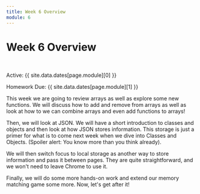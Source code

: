 ```yaml
---
title: Week 6 Overview
module: 6
---
```


# Week 6 Overview <br />


<br />


Active: {{ site.data.dates[page.module][0] }}

Homework Due: {{ site.data.dates[page.module][1] }}

This week we are going to review arrays as well as explore some new functions.  We will discuss how to add and remove from arrays as well as look at how to we can combine arrays and even add functions to arrays!  

Then, we will look at JSON.  We will have a short introduction to classes and objects and then look at how JSON stores information.  This storage is just a primer for what is to come next week when we dive into Classes and Objects.  (Spoiler alert: You know more than you think already).  

We will then switch focus to local storage as another way to store information and pass it between pages.  They are quite straightforward, and we won't need to leave Chrome to use it.

Finally, we will do some more hands-on work and extend our memory matching game some more.  Now, let's get after it!

<!--<iframe width="560" height="315" src="https://www.youtube.com/embed/lGkdx-xz39A" frameborder="0" allow="accelerometer; autoplay; encrypted-media; gyroscope; picture-in-picture" allowfullscreen></iframe>-->